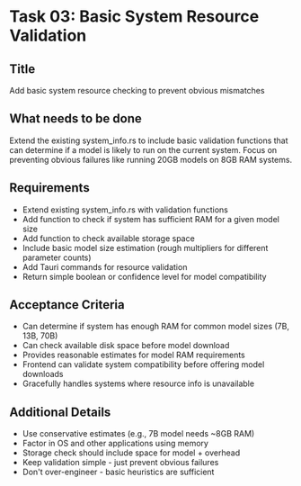 # Task 03: Basic System Resource Validation

## Title
Add basic system resource checking to prevent obvious mismatches

## What needs to be done
Extend the existing system_info.rs to include basic validation functions that can determine if a model is likely to run on the current system. Focus on preventing obvious failures like running 20GB models on 8GB RAM systems.

## Requirements
- Extend existing system_info.rs with validation functions
- Add function to check if system has sufficient RAM for a given model size
- Add function to check available storage space
- Include basic model size estimation (rough multipliers for different parameter counts)
- Add Tauri commands for resource validation
- Return simple boolean or confidence level for model compatibility

## Acceptance Criteria
- Can determine if system has enough RAM for common model sizes (7B, 13B, 70B)
- Can check available disk space before model download
- Provides reasonable estimates for model RAM requirements
- Frontend can validate system compatibility before offering model downloads
- Gracefully handles systems where resource info is unavailable

## Additional Details
- Use conservative estimates (e.g., 7B model needs ~8GB RAM)
- Factor in OS and other applications using memory
- Storage check should include space for model + overhead
- Keep validation simple - just prevent obvious failures
- Don't over-engineer - basic heuristics are sufficient